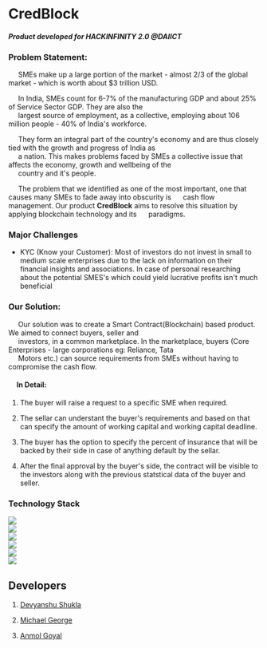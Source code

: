 # CredBlock

#### **_Product developed for HACKINFINITY 2.0 @DAIICT_**

### **Problem Statement:**

&nbsp;&nbsp;&nbsp;&nbsp; SMEs make up a large portion of the market - almost 2/3 of the global market - which is worth about \$3 trillion USD.<br/>

&nbsp;&nbsp;&nbsp;&nbsp; In India, SMEs count for 6-7% of the manufacturing GDP and about 25% of Service Sector GDP. They are also the<br/> &nbsp;&nbsp;&nbsp;&nbsp; largest source of employment, as a collective, employing about 106 million people - 40% of India's workforce.

&nbsp;&nbsp;&nbsp;&nbsp; They form an integral part of the country's economy and are thus closely tied with the growth and progress of India as<br/> &nbsp;&nbsp;&nbsp;&nbsp; a  nation. This makes problems faced by SMEs a collective issue that affects the economy, growth and wellbeing of the <br/> &nbsp;&nbsp;&nbsp;&nbsp; country and it's people.<br/>

&nbsp;&nbsp;&nbsp;&nbsp; The problem that we identified as one of the most important, one that causes many SMEs to fade away into obscurity is &nbsp;&nbsp;&nbsp;&nbsp; cash flow management. Our product **CredBlock** aims to resolve this situation by applying blockchain technology and its &nbsp;&nbsp;&nbsp;&nbsp; paradigms.

### Major Challenges 

 - KYC (Know your Customer): Most of investors do not invest in small to medium scale enterprises
        due to the lack on information on their financial insights and associations. In case of personal 
        researching about the potential SMES's which could yield lucrative profits isn't much beneficial  

### **Our Solution:**
&nbsp;&nbsp;&nbsp;&nbsp; Our solution was to create a Smart Contract(Blockchain) based product. We aimed to connect buyers, seller and<br/>
&nbsp;&nbsp;&nbsp;&nbsp; investors, in a common marketplace. In the marketplace, buyers (Core Enterprises - large corporations eg: Reliance, Tata<br/> &nbsp;&nbsp;&nbsp;&nbsp; Motors etc.) can source requirements from SMEs without having to compromise the cash flow.

#### &nbsp;&nbsp;&nbsp;&nbsp; In Detail:
1) The buyer will raise a request to a specific SME when required.<br/>

2)  The sellar can understant the buyer's requirements and  based on that can specify the amount of  working capital and working capital deadline. <br>

3) The buyer has the option to specify the percent of insurance that will be backed by their side in case of anything default by the sellar.

4) After the final approval by the buyer's side, the contract will be visible to the investors along with the previous statstical data of the buyer and seller. 
### **Technology Stack**

![](https://github.com/Parizval/daiict/tree/master/static/img/python.png)  
![](https://github.com/Parizval/daiict/tree/master/static/img/javascript.png)  
![](https://github.com/Parizval/daiict/tree/master/static/img/browser.png)  
![](https://github.com/Parizval/daiict/tree/master/static/img/bootstrap.jpg)  
![](https://github.com/Parizval/daiict/tree/master/static/img/MongoDb.png)  
![](https://github.com/Parizval/daiict/tree/master/static/img/connection.png)

## **Developers**

1. [Devyanshu Shukla](https://github.com/Devyanshu)

2. [Michael George](https://github.com/mg4603)

3. [Anmol Goyal](https://github.com/Parizval)
